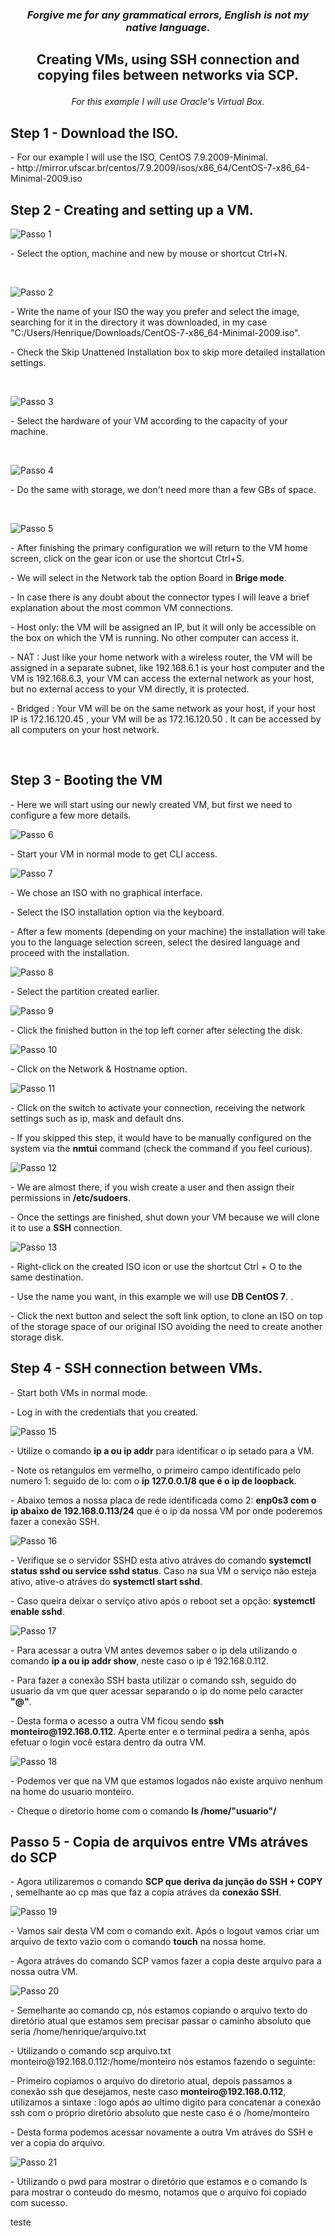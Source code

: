 <h3 p align="center" > <i>Forgive me for any grammatical errors, English is not my native language. </i> </h3></p>

<h2 p align="center" > Creating VMs, using SSH connection and copying files between networks via SCP.</p> </h2>

<i> <p align="center"> For this example I will use Oracle's Virtual Box.</p> </i>

## Step 1 - Download the ISO.
<p>- For our example I will use the ISO, CentOS 7.9.2009-Minimal. <br>
- http://mirror.ufscar.br/centos/7.9.2009/isos/x86_64/CentOS-7-x86_64-Minimal-2009.iso </p>

## Step 2 - Creating and setting up a VM.

![Passo 1](imgs/Passo_1.jpg)

<p> - Select the option, machine and new by mouse or shortcut Ctrl+N. </p><br>

![Passo 2](imgs/Passo_2.jpg)
        
<p>- Write the name of your ISO the way you prefer and select the image, searching for it in the directory it was downloaded, in my case "C:/Users/Henrique/Downloads/CentOS-7-x86_64-Minimal-2009.iso".

<p> - Check the Skip Unattened Installation box to skip more detailed installation settings. </p><br>

![Passo 3](imgs/Passo_3.jpg)

<p>- Select the hardware of your VM according to the capacity of your machine. </p><br>

![Passo 4](imgs/Passo_4.jpg)

<p> - Do the same with storage, we don't need more than a few GBs of space. </p><br>

![Passo 5](imgs/Passo_5.jpg)

</p> - After finishing the primary configuration we will return to the VM home screen, click on the gear icon or use the shortcut Ctrl+S. </p> 

<p> - We will select in the Network tab the option Board in <b>Brige mode</b>.</p>

<p> - In case there is any doubt about the connector types I will leave a brief explanation about the most common VM connections. </p>

<p> - Host only: the VM will be assigned an IP, but it will only be accessible on the box on which the VM is running. No other computer can access it. </p>

<p> - NAT : Just like your home network with a wireless router, the VM will be assigned in a separate subnet, like 192.168.6.1 is your host computer and the VM is 192.168.6.3, your VM can access the external network as your host, but no external access to your VM directly, it is protected. </p>

<p> - Bridged : Your VM will be on the same network as your host, if your host IP is 172.16.120.45 , your VM will be as 172.16.120.50 . It can be accessed by all computers on your host network. </p><br>

## Step 3 - Booting the VM

<p> - Here we will start using our newly created VM, but first we need to configure a few more details. </p>

![Passo 6](imgs/Passo_6.jpg)

<p> - Start your VM in normal mode to get CLI access. </p>

![Passo 7](imgs/Passo_7.png)

<p> - We chose an ISO with no graphical interface. </p>

<p> - Select the ISO installation option via the keyboard. </p>

<p> - After a few moments (depending on your machine) the installation will take you to the language selection screen, select the desired language and proceed with the installation. </p>

![Passo 8](imgs/Passo_8.png)

<p> - Select the partition created earlier. </p>

![Passo 9](imgs/Passo_9.png)

<p> - Click the finished button in the top left corner after selecting the disk. </p>

![Passo 10](imgs/Passo_10.png)

<p> - Click on the Network & Hostname option. </p>

![Passo 11](imgs/Passo_11.png)

<p> - Click on the switch to activate your connection, receiving the network settings such as ip, mask and default dns. </p>

<p> - If you skipped this step, it would have to be manually configured on the system via the <b>nmtui</b> command (check the command if you feel curious). </p>

![Passo 12](imgs/Passo_12.png)

<p> - We are almost there, if you wish create a user and then assign their permissions in <b>/etc/sudoers</b>. </p>

<p> - Once the settings are finished, shut down your VM because we will clone it to use a <b>SSH</b> connection. </p>

![Passo 13](imgs/Passo_13.png)

<p> - Right-click on the created ISO icon or use the shortcut Ctrl + O to the same destination. </p>

<p>- Use the name you want, in this example we will use <b>DB CentOS 7</b>. </b>. </p>

<p> - Click the next button and select the soft link option, to clone an ISO on top of the storage space of our original ISO avoiding the need to create another storage disk. </p>

## Step 4 - SSH connection between VMs.

<p> - Start both VMs in normal mode. </p> 

<p> - Log in with the credentials that you created. </p>

![Passo 15](imgs/Passo_15.png)

<p> - Utilize o comando <b>ip a ou ip addr</b> para identificar o ip setado para a VM. </p>

<p> - Note os retangulos em vermelho, o primeiro campo identificado pelo numero 1: seguido de lo: com o <b>ip 127.0.0.1/8 que é o ip de loopback</b>. </p>

<p> - Abaixo temos a nossa placa de rede identificada como 2: <b> enp0s3 com o ip abaixo de 192.168.0.113/24</b> que é o ip da nossa VM por onde poderemos fazer a conexão SSH. </p>


![Passo 16](imgs/Passo_16.png)

<p> - Verifique se o servidor SSHD esta ativo atráves do comando <b>systemctl status sshd ou service sshd status</b>. Caso na sua VM o serviço não esteja ativo, ative-o atráves do <b>systemctl start sshd</b>. </p>
<p> - Caso queira deixar o serviço ativo após o reboot set a opção: <b>systemctl enable sshd</b>. </p>

![Passo 17](imgs/Passo_17.png)

<p> - Para acessar a outra VM antes devemos saber o ip dela utilizando o comando <b>ip a ou ip addr show</b>, neste caso o ip é 192.168.0.112. </p>
<p> - Para fazer a conexão SSH basta utilizar o comando ssh, seguido do usuario da vm que quer acessar separando o ip do nome pelo caracter <b>"@"</b>. </p>
<p> - Desta forma o acesso a outra VM ficou sendo <b>ssh monteiro@192.168.0.112</b>. Aperte enter e o terminal pedira a senha, após efetuar o login você estara dentro da outra VM. </p>

![Passo 18](imgs/Passo_18.png)

<p> - Podemos ver que na VM que estamos logados não existe arquivo nenhum na home do usuario monteiro. </p>
<p> - Cheque o diretorio home com o comando <b>ls /home/"usuario"/ </b></p>
        
## Passo 5 - Copia de arquivos entre VMs atráves do SCP

<p> - Agora utilizaremos o comando <b>SCP que deriva da junção do SSH + COPY </b>, semelhante ao cp mas que faz a copia atráves da <b>conexão SSH</b>. </p>

![Passo 19](imgs/Passo_19.png)

<p> - Vamos sair desta VM com o comando exit. Após o logout vamos criar um arquivo de texto vazio com o comando <b>touch</b> na nossa home. </p>
<p> - Agora atráves do comando SCP vamos fazer a copia deste arquivo para a nossa outra VM. </p>

![Passo 20](imgs/Passo_20.png)
     
<p> - Semelhante ao comando cp, nós estamos copiando o arquivo texto do diretório atual que estamos sem precisar passar o caminho absoluto que seria /home/henrique/arquivo.txt </p>
<p>- Utilizando o comando scp arquivo.txt monteiro@192.168.0.112:/home/monteiro nós estamos fazendo o seguinte: </p>
        
<p> - Primeiro copiamos o arquivo do diretorio atual, depois passamos a conexão ssh que desejamos, neste caso <b>monteiro@192.168.0.112</b>, utilizamos a sintaxe : logo após ao ultimo digito para concatenar a conexão ssh com o próprio diretório absoluto que neste caso é o /home/monteiro </p>

<p> - Desta forma podemos acessar novamente a outra Vm atráves do SSH e ver a copia do arquivo. </p>

![Passo 21](imgs/Passo_21.png)

<p> - Utilizando o pwd para mostrar o diretório que estamos e o comando ls para mostrar o conteudo do mesmo, notamos que o arquivo foi copiado com sucesso. </p>

teste 
